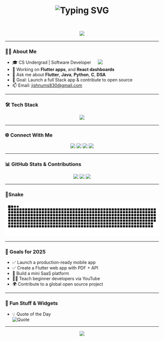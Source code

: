<!-- Header Typing SVG -->
<h1 align="center">
  <img src="https://readme-typing-svg.herokuapp.com?font=Fira+Code&size=26&duration=3500&pause=1000&center=true&vCenter=true&multiline=true&width=700&height=70&lines=Hi+%F0%9F%91%8B%2C+I'm+Jishnu+MS!;Flutter+%7C+React+%7C+Java+%7C+Python+Dev.;I+build+clean+and+modern+apps." alt="Typing SVG" />
</h1>

<br>

<p align="center">
  <img src="https://capsule-render.vercel.app/api?type=waving&height=90&color=gradient&text=Welcome+To+My+GitHub!&fontColor=fff&fontSize=26&animation=twinkling" />
</p>


---

### 🧑‍💻 About Me

<img align="right" src="https://media.giphy.com/media/qgQUggAC3Pfv687qPC/giphy.gif" width="200" />

- 🎓 CS Undergrad | Software Developer
- 🔭 Working on **Flutter apps**, and **React dashboards**
- 💬 Ask me about **Flutter**, **Java**, **Python**, **C**, **DSA**
- 🎯 Goal: Launch a full Stack app & contribute to open source
- 📫 Email: [jishnums830@gmail.com](mailto:jishnums830@gmail.com)

---

### 🛠️ Tech Stack

<p align="center">
  <img src="https://skillicons.dev/icons?i=java,python,c,flutter,react,html,css,js,dart,git,vscode,linux" />
</p>

---

### 🌐 Connect With Me

<p align="center">
  <a href="https://www.youtube.com/@Jishnu_ms" target="_blank"><img src="https://img.shields.io/badge/YouTube-%23FF0000.svg?style=for-the-badge&logo=youtube&logoColor=white" /></a>
  <a href="https://instagram.com/jishnl_l" target="_blank"><img src="https://img.shields.io/badge/Instagram-%23E4405F.svg?style=for-the-badge&logo=instagram&logoColor=white" /></a>
  <a href="mailto:jishnums830@gmail.com" target="_blank"><img src="https://img.shields.io/badge/Gmail-%23D14836.svg?style=for-the-badge&logo=gmail&logoColor=white" /></a>
  <a href="https://linkedin.com/in/jishnums830" target="_blank"><img src="https://img.shields.io/badge/LinkedIn-%230077B5.svg?style=for-the-badge&logo=linkedin&logoColor=white" /></a>
</p>

---

### 📊 GitHub Stats & Contributions

<p align="center">
  <img src="https://github-readme-stats.vercel.app/api?username=Jishnu-ms&theme=tokyonight&show_icons=true&count_private=true&hide_border=true" width="400"/>
  <img src="https://github-readme-stats.vercel.app/api/top-langs/?username=Jishnu-ms&layout=compact&theme=tokyonight&hide_border=true" width="340"/>
  <img src="https://github-readme-streak-stats.herokuapp.com/?user=Jishnu-ms&theme=tokyonight&hide_border=true" width="750"/>
</p>

---

### 🐍Snake 

<picture>
  <source media="(prefers-color-scheme: dark)" srcset="https://raw.githubusercontent.com/platane/platane/output/github-contribution-grid-snake-dark.svg" />
  <source media="(prefers-color-scheme: light)" srcset="https://raw.githubusercontent.com/platane/platane/output/github-contribution-grid-snake.svg" />
  <img alt="GitHub Snake" src="https://raw.githubusercontent.com/platane/platane/output/github-contribution-grid-snake.svg" />
</picture>

---

### 🚀 Goals for 2025

- ✅ Launch a production-ready mobile app
- ✅ Create a Flutter web app with PDF + API
- 🚀 Build a mini SaaS platform
- 🧑‍🏫 Teach beginner developers via YouTube
- 🌍 Contribute to a global open source project

---

### 🧩 Fun Stuff & Widgets

- 💡 Quote of the Day  
![Quote](https://quotes-github-readme.vercel.app/api?type=horizontal&theme=tokyonight)



---

<p align="center">
  <img src="https://capsule-render.vercel.app/api?type=waving&height=100&section=footer&color=gradient" />
</p>
